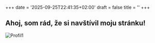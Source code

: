 +++
date = '2025-09-25T22:41:35+02:00'
draft = false
title = ''
+++

## Ahoj, som rád, že si navštívil moju stránku!

![Profil1](/images/cej24-8-8-oravec-tomas%20(86%20of%20276).jpg)